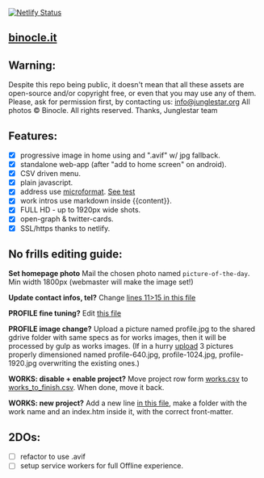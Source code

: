 [![Netlify Status](https://api.netlify.com/api/v1/badges/7ed81ca4-5f64-40a4-8cc4-e8af135648a8/deploy-status)](https://app.netlify.com/sites/binocle/deploys)

[binocle.it](https://binocle.it)
---

## Warning:

Despite this repo being public, it doesn't mean that all these assets are open-source and/or copyright free, or even that you may use any of them. Please, ask for permission first, by contacting us: info@junglestar.org
All photos © Binocle. All rights reserved.
Thanks, Junglestar team

## Features:

- [X] progressive image in home using <picture> and ".avif" w/ jpg fallback.
- [X] standalone web-app (after "add to home screen" on android).
- [X] CSV driven menu.
- [X] plain javascript.
- [X] address use [microformat](https://schema.org/Organization). [See test](https://search.google.com/structured-data/testing-tool#url=http%3A%2F%2Fbinocle.it%2F)
- [X] work intros use markdown inside {{content}}.
- [X] FULL HD - up to 1920px wide shots.
- [X] open-graph & twitter-cards.
- [X] SSL/https thanks to netlify.

## No frills editing guide:

**Set homepage photo**
Mail the chosen photo named ```picture-of-the-day```. Min width 1800px (webmaster will make the image set!)

**Update contact infos, tel?**
Change [lines 11>15 in this file](https://github.com/toybreaker/binocle/blob/gh-pages/_config.yml)

**PROFILE fine tuning?**
Edit [this file](https://github.com/toybreaker/binocle/blob/gh-pages/_includes/editables/profile.md)

**PROFILE image change?**
Upload a picture named profile.jpg to the shared gdrive folder with same specs as for works images, then it will be processed by gulp as works images. (If in a hurry [upload](https://github.com/toybreaker/binocle/tree/gh-pages/assets/p) 3 pictures properly dimensioned named profile-640.jpg, profile-1024.jpg, profile-1920.jpg overwriting the existing ones.)

**WORKS: disable + enable project?**
Move project row form [works.csv](https://github.com/toybreaker/binocle/blob/gh-pages/_data/works.csv) to [works_to_finish.csv](https://github.com/toybreaker/binocle/blob/gh-pages/_data/works_to_finish.csv). When done, move it back.

**WORKS: new project?**
Add a new line [in this file](https://github.com/toybreaker/binocle/blob/gh-pages/_data/works.csv), make a folder with the work name and an index.htm inside it, with the correct front-matter.

## 2DOs:

- [ ] refactor to use .avif
- [ ] setup service workers for full Offline experience.
